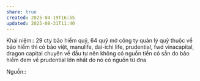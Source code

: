 ```yaml
---
share: true
created: 2025-04-19T16:55
updated: 2025-08-31T11:40
---
```

Khái niệm:: 
29 cty bảo hiểm quỹ, 64 quỹ mở
công ty quản lý quỹ thuộc về bảo hiểm  thì có bảo việt, manulife, dai-ichi life, prudential, fwd
vinacapital, dragon capital chuyên về đầu tư nên không có nguồn tiền có sẵn do bảo hiểm đem về
prudential lớn nhất  do nó có nguồn từ đna

Nguồn::
